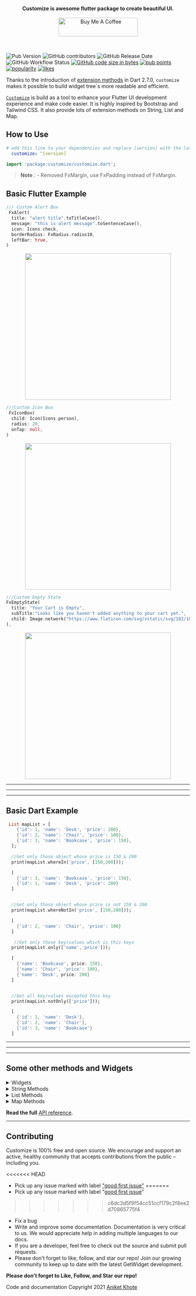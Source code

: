 <p align="center" >
  <strong>Customize is awesome flutter package to create beautiful UI.</strong>
  <br />
  <br />
  <a href="https://www.buymeacoffee.com/aniketkhote" target="_blank"><img width="150px" src="https://cdn.buymeacoffee.com/buttons/default-yellow.png" alt="Buy Me A Coffee" style="height: 51px !important;width: 217px !important;" ></a>
</p>

<br />

![Pub Version](https://img.shields.io/pub/v/customize?color=blue&style=the-badge)
![GitHub contributors](https://img.shields.io/github/contributors/Aniketkhote/customize?style=the-badge)
![GitHub Release Date](https://img.shields.io/github/release-date/Aniketkhote/customize?style=the-badge)
![GitHub Workflow Status](https://img.shields.io/github/workflow/status/Aniketkhote/customize/CI?style=the-badge)
[![GitHub code size in bytes](https://img.shields.io/github/languages/code-size/Aniketkhote/customize.svg?style=flat-square)](https://github.com/Aniketkhote/customize)
[![pub points](https://badges.bar/customize/pub%20points)](https://pub.dev/packages/customize/score)
[![popularity](https://badges.bar/customize/popularity)](https://pub.dev/packages/customize/score)
[![likes](https://badges.bar/customize/likes)](https://pub.dev/packages/customize/score)


Thanks to the introduction of [extension methods](https://dart.dev/guides/language/extension-methods) in Dart 2.7.0, `customize` makes it possible to build widget tree\`s more readable and efficient.

[`Customize`](https://pub.dev/packages/customize) is build as a tool to enhance your Flutter UI development experience and make code easier. It is highly inspired by Bootstrap and Tailwind CSS. 
It also provide lots of extension methods on String, List and Map.

## How to Use

```yaml
# add this line to your dependencies and replace [version] with the latest version:
  customize: ^[version]
```

```dart
import 'package:customize/customize.dart';
```

> **Note** : - Removed FxMargin, use FxPadding instead of FxMargin. 

## Basic Flutter Example
```dart
/// Custom Alert Box
 FxAlert(
  title: "alert title".toTitleCase(),
  message: "this is alert message".toSentenceCase(),
  icon: Icons.check,
  borderRadius: FxRadius.radius10,
  leftBar: true,
)

```
<p align="center" >
<img src="https://imgur.com/67NCCGc.png" width="400"/>
</p>

```dart
///Custom Icon Box
 FxIconBox(
  child: Icon(Icons.person),
  radius: 20,
  onTap: null,
)

```
<p align="center" >
<img src="https://imgur.com/8DkrpXT.png" width="400"/>
</p>

```dart
///Custom Empty State
FxEmptyState(
  title: "Your Cart is Empty",
  subTitle:"Looks like you haven't added anything to your cart yet.",
  child: Image.network("https://www.flaticon.com/svg/vstatic/svg/102/102661.svg?token=exp=1618664741~hmac=88edc7611774d198a964701ef715bebb"),
),

```
<p align="center" >
<img src="https://imgur.com/kHzZE71.png" width="400"/>
</p>

---
***
---

## Basic Dart Example
```dart
 List mapList = [
    {'id': 1, 'name': 'Desk', 'price': 200},
    {'id': 2, 'name': 'Chair', 'price': 100},
    {'id': 3, 'name': 'Bookcase', 'price': 150},
  ];

  //Get only those object whose price is 150 & 200
  print(mapList.whereIn('price', [150,200]));

  [
    {'id': 3, 'name': 'Bookcase', 'price': 150}, 
    {'id': 1, 'name': 'Desk', 'price': 200}
  ]


  //Get only those object whose price is not 150 & 200
  print(mapList.whereNotIn('price', [150,200]));

  [
    {'id': 2, 'name': 'Chair', 'price': 100}
  ]

   //Get only those key/values which is this keys
  print(mapList.only(['name','price']));

  [
    {'name': 'Bookcase', price: 150}, 
    {'name': 'Chair', 'price': 100},
    {'name': 'Desk', price: 200}
  ]


  //Get all key/values excepted this key
  print(mapList.notOnly(['price']));

  [
    {'id': 1, 'name': 'Desk'},
    {'id': 2, 'name': 'Chair'},
    {'id': 3, 'name': 'Bookcase'}
  ]

```
---
***
---

## Some other methods and Widgets

<details>
<summary>Widgets</summary>

* Alert box
* Icon box
* FxButton
* Empty state
* Callout
* height box
* width box
* square box

</details>

<details>
<summary>String Methods</summary>

* isAlphabet
* isEmail
* isNumber
* isMobileNumber
* removeWhitespace
* minLength()
* maxLength()
* range()
* mask()
* countBy()
* toTitleCase()
* toSentenceCase
* toCapitalCase
* toSlug
* Checks file extensions(eg. png,svg,pdf,audio,video and more).

[String API Reference](https://pub.dev/documentation/customize/latest/customize/StringExtensions.html).

</details>

<details>
<summary>List Methods</summary>
    
* flatten
* flattenMap
* random
* min
* max
* sum
* avg
* median
* mode
* groupBy
* countBy()
* groupByOnMap()
* pluck()
* sorted()
* sortBy()
* diff()
* chunk()
* only()
* notOnly()
* whereIn()
* whereNotIn()
* whereBetween()
* whereNotBetween()
* hasKeyValue()
* hasKey()
* hasValue()

[List API Reference](https://pub.dev/documentation/customize/latest/customize/ListExtensions.html).

</details>

<details>
<summary>Map Methods</summary>

* getId
* isEmptyOrNull
* isNotEmptyOrNull
* contains()
* diffKeys()
* diffValues()
* getBool()
* getInt()
* getDouble()
* getString()
* getList()

[Map API Reference](https://pub.dev/documentation/customize/latest/customize/MapExtensions.html).

</details>



**Read the full** [API reference](https://pub.dev/documentation/customize/latest/).

***

## Contributing 
Customize is 100% free and open source. We encourage and support an active, healthy community that accepts contributions from the public – including you.

<<<<<<< HEAD
- Pick up any issue marked with label ["good first issue"](https://github.com/Aniketkhote/customize/issues?q=is%3Aopen+is%3Aissue+label%3A%22good+first+issue%22)
=======
- Pick up any issue marked with label "[good first issue](https://github.com/Aniketkhote/customize/issues?q=is%3Aopen+is%3Aissue+label%3A%22good+first+issue%22)"
>>>>>>> c6dc3d5f9f54cc51ccf179c2f8ee2d70865775f4
- Fix a bug
- Write and improve some documentation. Documentation is very critical to us. We would appreciate help in adding multiple languages to our docs.
- If you are a developer, feel free to check out the source and submit pull requests.
- Please don't forget to like, follow, and star our repo! Join our growing community to keep up to date with the latest GetWidget development.



**Please don't forget to Like, Follow, and Star our repo!**

Code and documentation Copyright 2021 [Aniket Khote](https://github.com/Aniketkhote)
